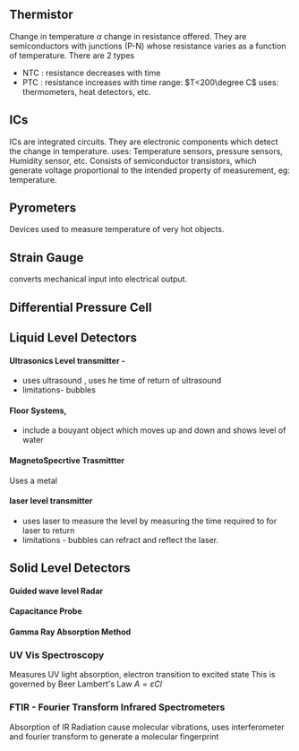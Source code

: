 ## Thermistor 
Change in temperature $\alpha$ change in resistance offered.
They are semiconductors with junctions (P-N) whose resistance varies as a function of temperature.
There are 2 types
- NTC : resistance decreases with time
- PTC : resistance increases with time 
range: $T<200\degree C$
uses: thermometers, heat detectors, etc.
## ICs
ICs are integrated circuits.
They are electronic components which detect the change in temperature.
uses: Temperature sensors, pressure sensors, Humidity sensor, etc.
Consists of semiconductor transistors, which generate voltage proportional to the intended property of measurement, eg: temperature. 
## Pyrometers
Devices used to measure temperature of very hot objects.

## Strain Gauge 
converts mechanical input into electrical output.
## Differential Pressure Cell


## Liquid Level Detectors
#### Ultrasonics Level transmitter - 
- uses ultrasound , uses he time of return of ultrasound
- limitations- bubbles
#### Floor Systems,
- include a bouyant object which moves up and down and shows level of water
#### MagnetoSpecrtive Trasmittter
Uses a metal 

#### laser level transmitter 
- uses laser to measure the level by measuring the time required to for laser to return
- limitations - bubbles can refract and reflect the laser.


## Solid Level Detectors
#### Guided wave level Radar
#### Capacitance Probe 
#### Gamma Ray Absorption Method



### UV Vis Spectroscopy
Measures UV light absorption, electron transition to excited state 
This is governed by Beer Lambert's Law
$A =\varepsilon C l$ 


### FTIR - Fourier Transform Infrared Spectrometers
Absorption of IR Radiation cause molecular vibrations, uses interferometer and fourier transform to generate a molecular fingerprint










































